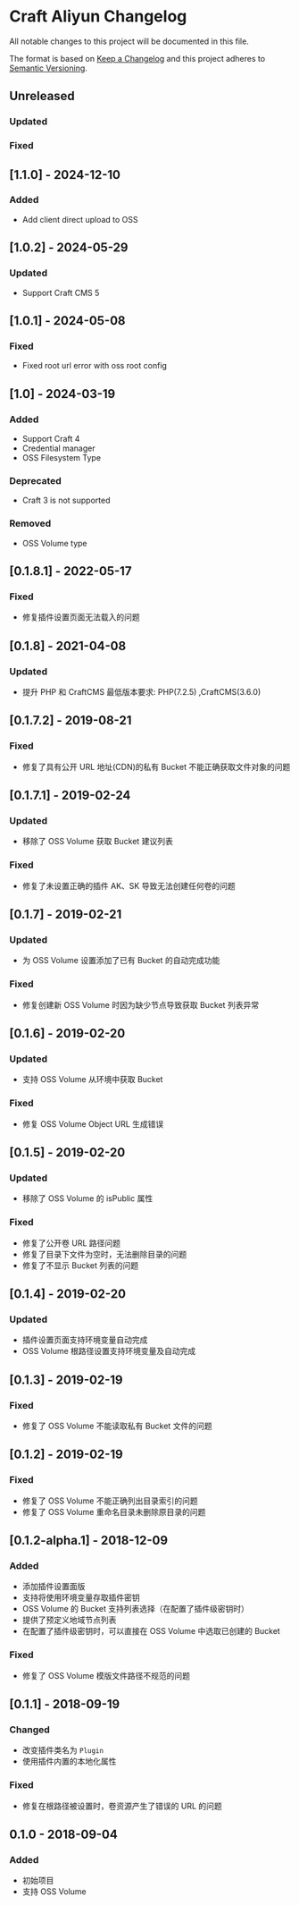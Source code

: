 # Craft Aliyun Changelog

All notable changes to this project will be documented in this file.

The format is based on [Keep a Changelog](http://keepachangelog.com/) and this project adheres to [Semantic Versioning](http://semver.org/).

## Unreleased
### Updated
### Fixed

## [1.1.0] - 2024-12-10

### Added

- Add client direct upload to OSS

## [1.0.2] - 2024-05-29

### Updated

- Support Craft CMS 5

## [1.0.1] - 2024-05-08

### Fixed

- Fixed root url error with oss root config

## [1.0] - 2024-03-19

### Added

- Support Craft 4
- Credential manager
- OSS Filesystem Type

### Deprecated

- Craft 3 is not supported

### Removed

- OSS Volume type

## [0.1.8.1] - 2022-05-17

### Fixed

- 修复插件设置页面无法载入的问题

## [0.1.8] - 2021-04-08

### Updated

- 提升 PHP 和 CraftCMS 最低版本要求: PHP(7.2.5) ,CraftCMS(3.6.0)

## [0.1.7.2] - 2019-08-21

### Fixed

- 修复了具有公开 URL 地址(CDN)的私有 Bucket 不能正确获取文件对象的问题

## [0.1.7.1] - 2019-02-24

### Updated

- 移除了 OSS Volume 获取 Bucket 建议列表

### Fixed

- 修复了未设置正确的插件 AK、SK 导致无法创建任何卷的问题

## [0.1.7] - 2019-02-21

### Updated

- 为 OSS Volume 设置添加了已有 Bucket 的自动完成功能

### Fixed

- 修复创建新 OSS Volume 时因为缺少节点导致获取 Bucket 列表异常

## [0.1.6] - 2019-02-20

### Updated

- 支持 OSS Volume 从环境中获取 Bucket

### Fixed

- 修复 OSS Volume Object URL 生成错误

## [0.1.5] - 2019-02-20

### Updated

- 移除了 OSS Volume 的 isPublic 属性

### Fixed

- 修复了公开卷 URL 路径问题
- 修复了目录下文件为空时，无法删除目录的问题
- 修复了不显示 Bucket 列表的问题

## [0.1.4] - 2019-02-20

### Updated

- 插件设置页面支持环境变量自动完成
- OSS Volume 根路径设置支持环境变量及自动完成

## [0.1.3] - 2019-02-19

### Fixed

- 修复了 OSS Volume 不能读取私有 Bucket 文件的问题

## [0.1.2] - 2019-02-19

### Fixed

- 修复了 OSS Volume 不能正确列出目录索引的问题
- 修复了 OSS Volume 重命名目录未删除原目录的问题

## [0.1.2-alpha.1] - 2018-12-09

### Added

- 添加插件设置面版
- 支持将使用环境变量存取插件密钥
- OSS Volume 的 Bucket 支持列表选择（在配置了插件级密钥时）
- 提供了预定义地域节点列表
- 在配置了插件级密钥时，可以直接在 OSS Volume 中选取已创建的 Bucket

### Fixed

- 修复了 OSS Volume 模版文件路径不规范的问题

## [0.1.1] - 2018-09-19

### Changed

- 改变插件类名为 `Plugin`
- 使用插件内置的本地化属性

### Fixed

- 修复在根路径被设置时，卷资源产生了错误的 URL 的问题

## 0.1.0 - 2018-09-04

### Added

- 初始项目
- 支持 OSS Volume
